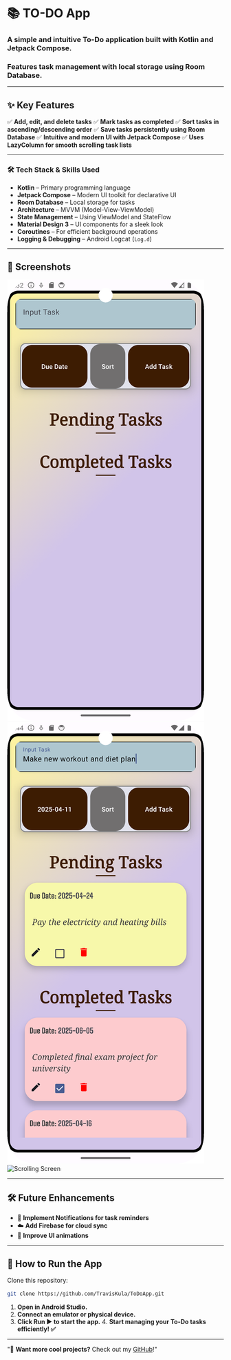 # 📚 TO-DO App 

### A simple and intuitive To-Do application built with **Kotlin and Jetpack Compose**.
### Features task management with local storage using **Room Database**.

---

## ✨ Key Features
✅ **Add, edit, and delete tasks**
✅ **Mark tasks as completed**
✅ **Sort tasks in ascending/descending order**
✅ **Save tasks persistently using Room Database**
✅ **Intuitive and modern UI with Jetpack Compose**
✅ **Uses LazyColumn for smooth scrolling task lists**

---

### 🛠️ Tech Stack & Skills Used

- **Kotlin** – Primary programming language
- **Jetpack Compose** – Modern UI toolkit for declarative UI
- **Room Database** – Local storage for tasks
- **Architecture** – MVVM (Model-View-ViewModel)
- **State Management** – Using ViewModel and StateFlow
- **Material Design 3** – UI components for a sleek look
- **Coroutines** – For efficient background operations
- **Logging & Debugging** – Android Logcat (`Log.d`)

---

## 📸 Screenshots

![Main Screen](assets/todomainscreen.png)
![Task Screen](assets/todotaskscreen.png)
![Scrolling Screen](assets/todogif.gif)

---

## 🛠️ Future Enhancements
- 📌 **Implement Notifications for task reminders**
- ☁️ **Add Firebase for cloud sync**
- 🎨 **Improve UI animations**

___

## 🚀 How to Run the App
Clone this repository:
```sh
git clone https://github.com/TravisKula/ToDoApp.git
```
1. **Open in Android Studio.**
2. **Connect an emulator or physical device.**
3. **Click Run ▶️ to start the app.**
4️. **Start managing your To-Do tasks efficiently! ✅**

---

"🚀 **Want more cool projects?** Check out my [GitHub](https://github.com/TravisKula)!"